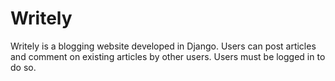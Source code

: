 # Writely
Writely is a blogging website developed in Django. Users can post articles and comment on existing articles by other users. Users must be logged in to do so.
